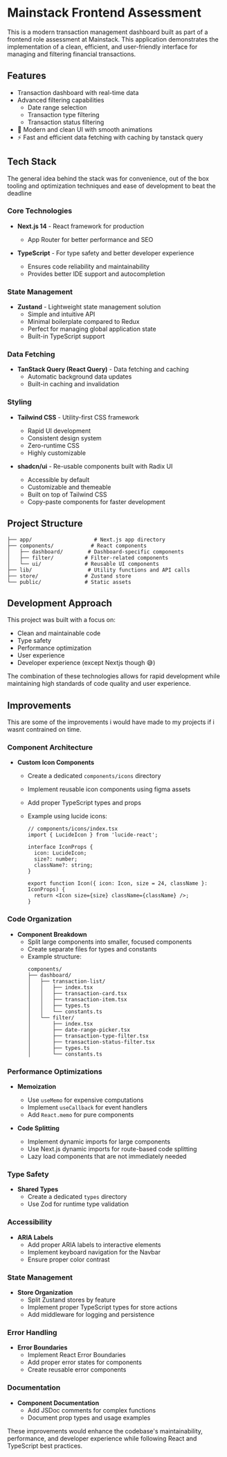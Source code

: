 # Mainstack Frontend Assessment

This is a modern transaction management dashboard built as part of a frontend role assessment at Mainstack. This application demonstrates the implementation of a clean, efficient, and user-friendly interface for managing and filtering financial transactions.

## Features

- Transaction dashboard with real-time data
- Advanced filtering capabilities
  - Date range selection
  - Transaction type filtering
  - Transaction status filtering
- 🎨 Modern and clean UI with smooth animations
- ⚡ Fast and efficient data fetching with caching by tanstack query

## Tech Stack

The general idea behind the stack was for convenience, out of the box tooling and optimization techniques and ease of development to beat the deadline 

### Core Technologies

- **Next.js 14** - React framework for production

  - App Router for better performance and SEO

- **TypeScript** - For type safety and better developer experience
  - Ensures code reliability and maintainability
  - Provides better IDE support and autocompletion

### State Management

- **Zustand** - Lightweight state management solution
  - Simple and intuitive API
  - Minimal boilerplate compared to Redux
  - Perfect for managing global application state
  - Built-in TypeScript support

### Data Fetching

- **TanStack Query (React Query)** - Data fetching and caching
  - Automatic background data updates
  - Built-in caching and invalidation

### Styling

- **Tailwind CSS** - Utility-first CSS framework

  - Rapid UI development
  - Consistent design system
  - Zero-runtime CSS
  - Highly customizable

- **shadcn/ui** - Re-usable components built with Radix UI
  - Accessible by default
  - Customizable and themeable
  - Built on top of Tailwind CSS
  - Copy-paste components for faster development

## Project Structure

```
├── app/                    # Next.js app directory
├── components/            # React components
│   ├── dashboard/        # Dashboard-specific components
│   ├── filter/          # Filter-related components
│   └── ui/              # Reusable UI components
├── lib/                  # Utility functions and API calls
├── store/               # Zustand store
└── public/              # Static assets
```

## Development Approach

This project was built with a focus on:

- Clean and maintainable code
- Type safety
- Performance optimization
- User experience
- Developer experience (except Nextjs though 😅)

The combination of these technologies allows for rapid development while maintaining high standards of code quality and user experience.

## Improvements

This are some of the improvements i would have made to my projects if i wasnt contrained on time.

### Component Architecture

- **Custom Icon Components**

  - Create a dedicated `components/icons` directory
  - Implement reusable icon components using figma assets
  - Add proper TypeScript types and props
  - Example using lucide icons:

    ```tsx
    // components/icons/index.tsx
    import { LucideIcon } from 'lucide-react';

    interface IconProps {
      icon: LucideIcon;
      size?: number;
      className?: string;
    }

    export function Icon({ icon: Icon, size = 24, className }: IconProps) {
      return <Icon size={size} className={className} />;
    }
    ```

### Code Organization

- **Component Breakdown**
  - Split large components into smaller, focused components
  - Create separate files for types and constants
  - Example structure:
    ```
    components/
    ├── dashboard/
    │   ├── transaction-list/
    │   │   ├── index.tsx
    │   │   ├── transaction-card.tsx
    │   │   ├── transaction-item.tsx
    │   │   ├── types.ts
    │   │   └── constants.ts
    │   └── filter/
    │       ├── index.tsx
    │       ├── date-range-picker.tsx
    │       ├── transaction-type-filter.tsx
    │       ├── transaction-status-filter.tsx
    │       ├── types.ts
    │       └── constants.ts
    ```

### Performance Optimizations

- **Memoization**

  - Use `useMemo` for expensive computations
  - Implement `useCallback` for event handlers
  - Add `React.memo` for pure components

- **Code Splitting**
  - Implement dynamic imports for large components
  - Use Next.js dynamic imports for route-based code splitting
  - Lazy load components that are not immediately needed

### Type Safety

- **Shared Types**
  - Create a dedicated `types` directory
  - Use Zod for runtime type validation

### Accessibility

- **ARIA Labels**
  - Add proper ARIA labels to interactive elements
  - Implement keyboard navigation for the Navbar
  - Ensure proper color contrast

### State Management

- **Store Organization**
  - Split Zustand stores by feature
  - Implement proper TypeScript types for store actions
  - Add middleware for logging and persistence

### Error Handling

- **Error Boundaries**
  - Implement React Error Boundaries
  - Add proper error states for components
  - Create reusable error components

### Documentation

- **Component Documentation**
  - Add JSDoc comments for complex functions
  - Document prop types and usage examples

These improvements would enhance the codebase's maintainability, performance, and developer experience while following React and TypeScript best practices.
